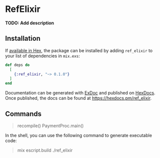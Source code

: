 # RefElixir

**TODO: Add description**

## Installation

If [available in Hex](https://hex.pm/docs/publish), the package can be installed
by adding `ref_elixir` to your list of dependencies in `mix.exs`:

```elixir
def deps do
  [
    {:ref_elixir, "~> 0.1.0"}
  ]
end
```

Documentation can be generated with [ExDoc](https://github.com/elixir-lang/ex_doc)
and published on [HexDocs](https://hexdocs.pm). Once published, the docs can
be found at <https://hexdocs.pm/ref_elixir>.

## Commands

> recompile()
> PaymentProc.main()

In the shell, you can use the following command to generate executable code:

> mix escript.build
> ./ref_elixir
